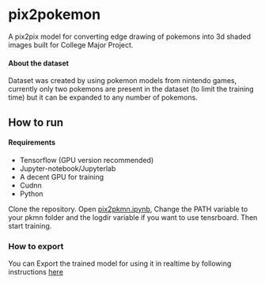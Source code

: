 # pix2pokemon
A pix2pix model for converting edge drawing of pokemons into 3d shaded images built for College Major Project.

#### About the dataset
Dataset was created by using pokemon models from nintendo games, currently only two pokemons are present in the dataset (to limit the training time) but it can be expanded to any number of pokemons.

## How to run

#### Requirements
- Tensorflow (GPU version recommended)
- Jupyter-notebook/Jupyterlab
- A decent GPU for training
- Cudnn
- Python


Clone the repository. Open [pix2pkmn.ipynb](/pix2pokemon.ipynb), Change the PATH variable to your pkmn folder and the logdir variable if you want to use tensrboard.
Then start training.


### How to export

You can Export the trained model for using it in realtime by following instructions [here](https://github.com/affinelayer/pix2pix-tensorflow/blob/master/server)
